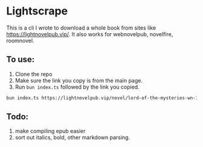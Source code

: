 # Lightscrape

This is a cli I wrote to download a whole book from sites like https://lightnovelpub.vip/. It also works for webnovelpub, novelfire, roomnovel.

## To use:

1. Clone the repo
2. Make sure the link you copy is from the main page.
3. Run `bun index.ts` followed by the link you copied.
```sh
bun index.ts https://lightnovelpub.vip/novel/lord-of-the-mysteries-wn-16091313
```

## Todo:

1. make compiling epub easier
2. sort out italics, bold, other markdown parsing.
